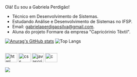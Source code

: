 Olá! Eu sou a Gabriela Perdigão! 
- Técnico em Desenvolvimento de Sistemas.
- Estudando Análise e Desenvolvimento de Sistemas no IFSP.
- Email: gabrielaperdigaosilva@gmail.com.
- Aluna do projeto Formare da empresa "Capricórinio Têxtil".

 [![Anurag's GitHub stats](https://github-readme-stats.vercel.app/api?username=gabriela-perdigao&show_icons=true&theme=dark)](https://github.com/gabriela-perdigao/github-readme-stats)
  ![Top Langs](https://github-readme-stats.vercel.app/api/top-langs/?username=nicolasbelisario&theme=dark)

  <div style="display: inline_block"><br>
  <img align="center" alt="html" height="30" width="40" src="https://cdn.jsdelivr.net/gh/devicons/devicon@latest/icons/html5/html5-plain.svg">
  <img align="center" alt="css" height="30" width="40" src="https://cdn.jsdelivr.net/gh/devicons/devicon@latest/icons/css3/css3-plain.svg">
  <img align="center" alt="javascript" height="30" width="40" src="https://cdn.jsdelivr.net/gh/devicons/devicon@latest/icons/javascript/javascript-plain.svg">
  <img align="center" alt="c" height="30" width="40" src="https://cdn.jsdelivr.net/gh/devicons/devicon@latest/icons/c/c-plain.svg">
<br>
<br>

<div>
  <a href="https://www.linkedin.com/in/gabriela-perdig%C3%A3o-094058262/" target="_blank"><img src="https://img.shields.io/badge/-LinkedIn-%230077B5?style=for-the-badge&logo=linkedin&logoColor=white" target="_blank"></a>
  
</div>



